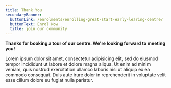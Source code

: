 ```yaml
---
title: Thank You
secondaryBanner:
  buttonLink: /enrolments/enrolling-great-start-early-learing-centre/
  buttonText: Enrol Now
  title: join our community
---
```

**Thanks for booking a tour of our centre. We're looking forward to meeting you!**

Lorem ipsum dolor sit amet, consectetur adipisicing elit, sed do eiusmod tempor incididunt ut labore et dolore magna aliqua. Ut enim ad minim veniam, quis nostrud exercitation ullamco laboris nisi ut aliquip ex ea commodo consequat. Duis aute irure dolor in reprehenderit in voluptate velit esse cillum dolore eu fugiat nulla pariatur.

